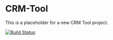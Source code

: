 # CRM-Tool

This is a placeholder for a new CRM Tool project.

[![Build Status](https://travis-ci.org/suneetk92/CRM-Tool.png?branch=master)](https://travis-ci.org/suneetk92/CRM-Tool)
